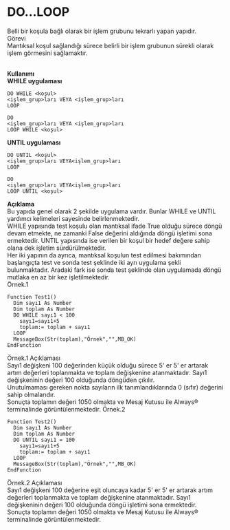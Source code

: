 # DO...LOOP

Belli bir koşula bağlı olarak bir işlem grubunu tekrarlı yapan yapıdır.\
Görevi\
Mantıksal koşul sağlandığı sürece belirli bir işlem grubunun sürekli olarak işlem görmesini sağlamaktır.

\
**Kullanımı**\
**WHILE uygulaması**

```
DO WHILE <koşul> 
<işlem_grup>ları VEYA <işlem_grup>ları 
LOOP 

DO 
<işlem_grup>ları VEYA <işlem_grup>ları 
LOOP WHILE <koşul> 
```

**UNTIL uygulaması**

```
DO UNTIL <koşul> 
<işlem_grup>ları VEYA<işlem_grup>ları 
LOOP 

DO 
<işlem_grup>ları VEYA<işlem_grup>ları 
LOOP UNTIL <koşul> 
```

**Açıklama**\
Bu yapıda genel olarak 2 şekilde uygulama vardır. Bunlar WHILE ve UNTIL yardımcı kelimeleri sayesinde belirlenmektedir.\
WHILE yapısında test koşulu olan mantıksal ifade True olduğu sürece döngü devam etmekte, ne zamanki False değerini aldığında döngü işletimi sona ermektedir. UNTIL yapısında ise verilen bir koşul bir hedef değere sahip olana dek işletim sürdürülmektedir.\
Her iki yapının da ayrıca, mantıksal koşulun test edilmesi bakımından başlangıçta test ve sonda test şeklinde iki ayrı uygulama şekli bulunmaktadır. Aradaki fark ise sonda test şeklinde olan uygulamada döngü mutlaka en az bir kez işletilmektedir.\
Örnek.1

```
Function Test1()
  Dim sayı1 As Number
  Dim toplam As Number
  DO WHILE sayı1 < 100
    sayı1=sayı1+5
    toplam:= toplam + sayı1
  LOOP
  MessageBox(Str(toplam),"Örnek","",MB_OK)
EndFunction
```

Örnek.1 Açıklaması\
Sayı1 değişkeni 100 değerinden küçük olduğu sürece 5' er 5' er artarak artım değerleri toplanmakta ve toplam değişkenine atanmaktadır. Sayı1 değişkeninin değeri 100 olduğunda döngüden çıkılır.\
Unutulmaması gereken nokta sayıların ilk tanımlandıklarında 0 (sıfır) değerini sahip olmalarıdır.\
Sonuçta toplamın değeri 1050 olmakta ve Mesaj Kutusu ile Always® terminalinde görüntülenmektedir. Örnek.2

```
Function Test2()
  Dim sayı1 As Number
  Dim toplam As Number
  DO UNTIL sayı1 = 100
    sayı1=sayı1+5
    toplam:= toplam + sayı1
  LOOP
  MessageBox(Str(toplam),"Örnek","",MB_OK)
EndFunction
```

Örnek.2 Açıklaması\
Sayı1 değişkeni 100 değerine eşit oluncaya kadar 5' er 5' er artarak artım değerleri toplanmakta ve toplam değişkenine atanmaktadır. Sayı1 değişkeninin değeri 100 olduğunda döngü işletimi sona ermektedir.\
Sonuçta toplamın değeri 1050 olmakta ve Mesaj Kutusu ile Always® terminalinde görüntülenmektedir.
